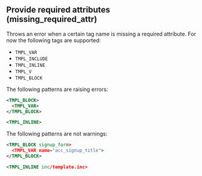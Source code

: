 ## Provide required attributes (missing_required_attr)

Throws an error when a certain tag name is missing a required attribute. For
now the following tags are supported:

- `TMPL_VAR`
- `TMPL_INCLUDE`
- `TMPL_INLINE`
- `TMPL_V`
- `TMPL_BLOCK`

The following patterns are raising errors:

```xml
<TMPL_BLOCK>
  <TMPL_VAR>
</TMPL_BLOCK>

<TMPL_INLINE>
```

The following patterns are not warnings:

```xml
<TMPL_BLOCK signup_form>
  <TMPL_VAR name="acc_signup_title">
</TMPL_BLOCK>

<TMPL_INLINE inc/template.inc>
```
